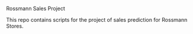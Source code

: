 Rossmann Sales Project

This repo contains scripts for the project of sales prediction for Rossmann Stores.
